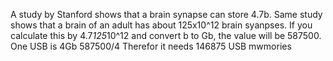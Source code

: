 A study by Stanford shows that a brain synapse can store 4.7b.
Same study shows that a brain of an adult has about 125x10^12 brain syanpses.
If you calculate this by 4.7*125*10^12 and convert b to Gb, the value will be 587500.
One USB is 4Gb
587500/4
Therefor it needs 146875 USB mwmories
